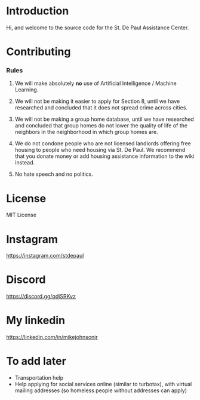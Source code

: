 # Introduction

Hi, and welcome to the source code for the St. De Paul Assistance Center.

# Contributing

### Rules

1. We will make absolutely **no** use of Artificial Intelligence / Machine Learning. 

2. We will not be making it easier to apply for Section 8, until we have researched and concluded that it does not spread crime across cities.

3. We will not be making a group home database, until we have researched and concluded that group homes do not lower the quality of life of the neighbors in the neighborhood in which group homes are.

4. We do not condone people who are not licensed landlords offering free housing to people who need housing via St. De Paul. We recommend that you donate money or add housing assistance information to the wiki instead.

5. No hate speech and no politics.

# License

MIT License

# Instagram

https://instagram.com/stdepaul

# Discord

https://discord.gg/qdjSRKvz

# My linkedin

https://linkedin.com/in/mikejohnsonjr

# To add later

 - Transportation help
 - Help applying for social services online (similar to turbotax), with virtual mailing addresses (so homeless people without addresses can apply)